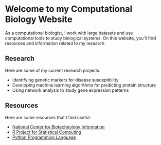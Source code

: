 <!DOCTYPE html>
<html>
  <head>
    <title>Computational Biology Website</title>
  </head>
  <body>
    <h1>Welcome to my Computational Biology Website</h1>
    <p>As a computational biologist, I work with large datasets and use computational tools to study biological systems. On this website, you'll find resources and information related to my research.</p>
    <h2>Research</h2>
    <p>Here are some of my current research projects:</p>
    <ul>
      <li>Identifying genetic markers for disease susceptibility</li>
      <li>Developing machine learning algorithms for predicting protein structure</li>
      <li>Using network analysis to study gene expression patterns</li>
    </ul>
    <h2>Resources</h2>
    <p>Here are some resources that I find useful:</p>
    <ul>
      <li><a href="https://www.ncbi.nlm.nih.gov/">National Center for Biotechnology Information</a></li>
      <li><a href="https://www.r-project.org/">R Project for Statistical Computing</a></li>
      <li><a href="https://www.python.org/">Python Programming Language</a></li>
    </ul>
  </body>
</html>
